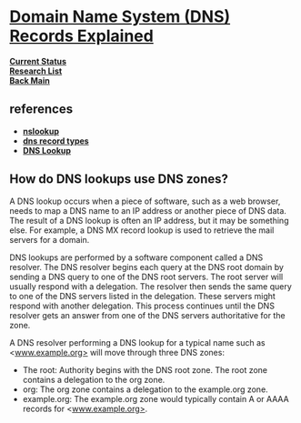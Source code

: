 # **[Domain Name System (DNS) Records Explained](https://gcore.com/learning/what-is-dns-how-does-it-work/)**

**[Current Status](../../../development/status/weekly/current_status.md)**\
**[Research List](../../research_list.md)**\
**[Back Main](../../../README.md)**

## references

- **[nslookup](https://www.nslookup.io/)**
- **[dns record types](https://www.nslookup.io/learning/dns-record-types/)**
- **[DNS Lookup](https://www.whoisfreaks.com/)**

## How do DNS lookups use DNS zones?

A DNS lookup occurs when a piece of software, such as a web browser, needs to map a DNS name to an IP address or another piece of DNS data. The result of a DNS lookup is often an IP address, but it may be something else. For example, a DNS MX record lookup is used to retrieve the mail servers for a domain.

DNS lookups are performed by a software component called a DNS resolver. The DNS resolver begins each query at the DNS root domain by sending a DNS query to one of the DNS root servers. The root server will usually respond with a delegation. The resolver then sends the same query to one of the DNS servers listed in the delegation. These servers might respond with another delegation. This process continues until the DNS resolver gets an answer from one of the DNS servers authoritative for the zone.

A DNS resolver performing a DNS lookup for a typical name such as <www.example.org> will move through three DNS zones:

- The root: Authority begins with the DNS root zone. The root zone contains a delegation to the org zone.
- org: The org zone contains a delegation to the example.org zone.
- example.org: The example.org zone would typically contain A or AAAA records for <www.example.org>.
